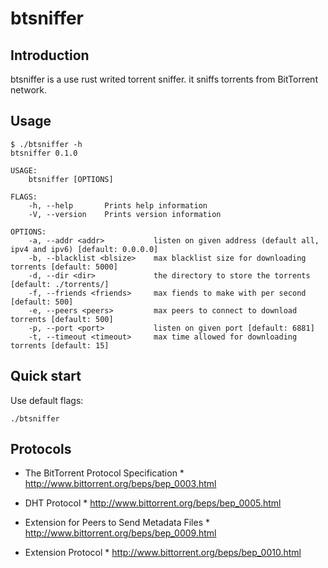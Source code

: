 btsniffer
======================================


## Introduction
btsniffer is a use rust writed torrent sniffer. it sniffs torrents from BitTorrent network.

## Usage

```
$ ./btsniffer -h
btsniffer 0.1.0

USAGE:
    btsniffer [OPTIONS]

FLAGS:
    -h, --help       Prints help information
    -V, --version    Prints version information

OPTIONS:
    -a, --addr <addr>           listen on given address (default all, ipv4 and ipv6) [default: 0.0.0.0]
    -b, --blacklist <blsize>    max blacklist size for downloading torrents [default: 5000]
    -d, --dir <dir>             the directory to store the torrents [default: ./torrents/]
    -f, --friends <friends>     max fiends to make with per second [default: 500]
    -e, --peers <peers>         max peers to connect to download torrents [default: 500]
    -p, --port <port>           listen on given port [default: 6881]
    -t, --timeout <timeout>     max time allowed for downloading torrents [default: 15]
```


## Quick start
Use default flags:

`./btsniffer`


## Protocols

* The BitTorrent Protocol Specification *
http://www.bittorrent.org/beps/bep_0003.html

* DHT Protocol *
http://www.bittorrent.org/beps/bep_0005.html

* Extension for Peers to Send Metadata Files *
http://www.bittorrent.org/beps/bep_0009.html

* Extension Protocol *
http://www.bittorrent.org/beps/bep_0010.html

